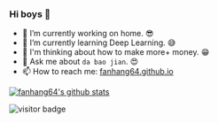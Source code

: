 ### Hi boys 👋

- 🌈 I’m currently working on home. 😎
- 🐳 I’m currently learning Deep Learning. 😅
- 🤔 I'm thinking about how to make more+ money. 😁
- 💬 Ask me about `da bao jian`. 😍
- 📫 How to reach me: [fanhang64.github.io](https://fanhang64.github.io)

[![fanhang64's github stats](https://github-readme-stats.vercel.app/api?username=fanhang64)](https://github.com/fanhang64)

<img src="https://visitor-badge.laobi.icu/badge?page_id=fanhang64.fanhang64" alt="visitor badge"/> 
